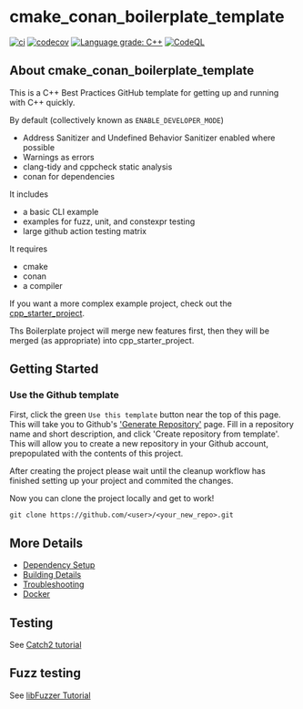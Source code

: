 # cmake_conan_boilerplate_template

[![ci](https://github.com/cpp-best-practices/cmake_conan_boilerplate_template/actions/workflows/ci.yml/badge.svg)](https://github.com/cpp-best-practices/cmake_conan_boilerplate_template/actions/workflows/ci.yml)
[![codecov](https://codecov.io/gh/cpp-best-practices/cmake_conan_boilerplate_template/branch/main/graph/badge.svg)](https://codecov.io/gh/cpp-best-practices/cmake_conan_boilerplate_template)
[![Language grade: C++](https://img.shields.io/lgtm/grade/cpp/github/cpp-best-practices/cmake_conan_boilerplate_template)](https://lgtm.com/projects/g/cpp-best-practices/cmake_conan_boilerplate_template/context:cpp)
[![CodeQL](https://github.com/cpp-best-practices/cmake_conan_boilerplate_template/actions/workflows/codeql-analysis.yml/badge.svg)](https://github.com/cpp-best-practices/cmake_conan_boilerplate_template/actions/workflows/codeql-analysis.yml)

## About cmake_conan_boilerplate_template

This is a C++ Best Practices GitHub template for getting up and running with C++ quickly.

By default (collectively known as `ENABLE_DEVELOPER_MODE`)

 * Address Sanitizer and Undefined Behavior Sanitizer enabled where possible
 * Warnings as errors
 * clang-tidy and cppcheck static analysis
 * conan for dependencies

It includes

 * a basic CLI example
 * examples for fuzz, unit, and constexpr testing
 * large github action testing matrix

It requires

 * cmake
 * conan
 * a compiler

If you want a more complex example project, check out the [cpp_starter_project](https://github.com/cpp-best-practices/cpp_starter_project).

Ths Boilerplate project will merge new features first, then they will be merged (as appropriate) into cpp_starter_project.

## Getting Started

### Use the Github template
First, click the green `Use this template` button near the top of this page.
This will take you to Github's ['Generate Repository'](https://github.com/cpp-best-practices/cmake_conan_boilerplate_template/generate) page.
Fill in a repository name and short description, and click 'Create repository from template'.
This will allow you to create a new repository in your Github account,
prepopulated with the contents of this project.

After creating the project please wait until the cleanup workflow has finished 
setting up your project and commited the changes.

Now you can clone the project locally and get to work!

    git clone https://github.com/<user>/<your_new_repo>.git

## More Details

 * [Dependency Setup](README_dependencies.md)
 * [Building Details](README_building.md)
 * [Troubleshooting](README_troubleshooting.md)
 * [Docker](README_docker.md)

## Testing

See [Catch2 tutorial](https://github.com/catchorg/Catch2/blob/master/docs/tutorial.md)

## Fuzz testing

See [libFuzzer Tutorial](https://github.com/google/fuzzing/blob/master/tutorial/libFuzzerTutorial.md)


